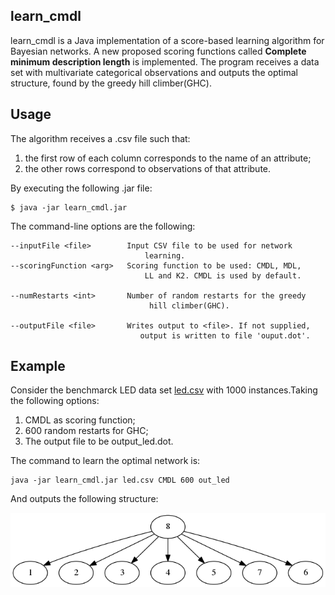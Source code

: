 ## learn_cmdl

learn_cmdl is a Java implementation of a score-based learning algorithm for Bayesian networks. A new proposed scoring functions called **Complete minimum description length** is implemented. The program receives a data set with multivariate categorical observations and outputs the optimal structure, found by the greedy hill climber(GHC).

## Usage 

The algorithm receives a .csv file such that:
1. the first row of each column corresponds to the name of an attribute;
1. the other rows correspond to observations of that attribute. 

By executing the following .jar file:
```
$ java -jar learn_cmdl.jar
```

The  command-line options are the following:
```
--inputFile <file>        Input CSV file to be used for network
                              learning.
--scoringFunction <arg>   Scoring function to be used: CMDL, MDL,
                              LL and K2. CMDL is used by default.
                              
--numRestarts <int>       Number of random restarts for the greedy 
                               hill climber(GHC).

--outputFile <file>       Writes output to <file>. If not supplied,
                             output is written to file 'ouput.dot'.
```
## Example

Consider the benchmarck LED data set [led.csv](led_5000.csv) with 1000 instances.Taking the following options:
1. CMDL as scoring function;
1. 600 random restarts for GHC;
1. The output file to be output_led.dot.

The command to learn the optimal network is:

```
java -jar learn_cmdl.jar led.csv CMDL 600 out_led
```
And outputs the following structure: 

![network](out_led.png)













